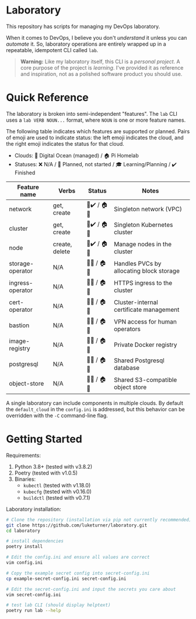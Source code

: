 # Laboratory

This repository has scripts for managing my DevOps laboratory.

When it comes to DevOps, I believe you don't _understand_ it unless you can _automate_ it. So, laboratory operations are entirely wrapped up in a repeatable, idempotent CLI called `lab`.

> **Warning:** Like my laboratory itself, this CLI is a _personal project_. A core purpose of the project is _learning_. I've provided it as reference and inspiration, not as a polished software product you should use.

# Quick Reference

The laboratory is broken into semi-independent "features". The `lab` CLI uses a `lab VERB NOUN...` format, where `NOUN` is one or more feature names.

The following table indicates which features are supported or planned. Pairs of emoji are used to indicate status: the left emoji indicates the cloud, and the right emoji indicates the status for that cloud.

- Clouds: :ocean: Digital Ocean (managed) / :house: Pi Homelab
- Statuses: :x: N/A / :ghost: Planned, not started / :mortar_board: Learning/Planning / :heavy_check_mark: Finished 

| Feature name | Verbs | Status | Notes
|-|-|-|-|
| network           | get, create       | :ocean::heavy_check_mark: / :house::ghost: | Singleton network (VPC)
| cluster           | get, create       | :ocean::heavy_check_mark: / :house::ghost: | Singleton Kubernetes cluster
| node              | create, delete    | :ocean::heavy_check_mark: / :house::ghost: | Manage nodes in the cluster
| storage-operator  | N/A               | :ocean::ghost: / :house::ghost: | Handles PVCs by allocating block storage
| ingress-operator  | N/A               | :ocean::ghost: / :house::ghost: | HTTPS ingress to the cluster
| cert-operator     | N/A               | :ocean::ghost: / :house::ghost: | Cluster-internal certificate management
| bastion           | N/A               | :ocean::ghost: / :house::ghost: | VPN access for human operators
| image-registry    | N/A               | :ocean::ghost: / :house::ghost: | Private Docker registry
| postgresql        | N/A               | :ocean::ghost: / :house::ghost: | Shared Postgresql database
| object-store      | N/A               | :ocean::ghost: / :house::ghost: | Shared S3-compatible object store

A single laboratory can include components in multiple clouds. By default the `default_cloud` in the `config.ini` is addressed, but this behavior can be overridden with the `-C` command-line flag.

# Getting Started

Requirements:

1. Python 3.8+ (tested with v3.8.2)
2. Poetry (tested with v1.0.5)
3. Binaries:
    - `kubectl` (tested with v1.18.0)
    - `kubecfg` (tested with v0.16.0)
    - `buildctl` (tested with v0.7.1)

Laboratory installation:

``` bash
# Clone the repository (installation via pip not currently recommended)
git clone https://github.com/luketurner/laboratory.git
cd laboratory

# install dependencies
poetry install

# Edit the config.ini and ensure all values are correct
vim config.ini

# Copy the example secret config into secret-config.ini
cp example-secret-config.ini secret-config.ini

# Edit the secret-config.ini and input the secrets you care about
vim secret-config.ioi

# test lab CLI (should display helptext)
poetry run lab --help
```